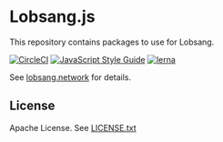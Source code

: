 # Lobsang.js

This repository contains packages to use for Lobsang.

[![CircleCI][circleci-badge]][circleci-report]
[![JavaScript Style Guide][standard-badge]][standard-website]
[![lerna][lerna-badge]][lerna-website]

See [lobsang.network][website] for details.

## License

Apache License. See [LICENSE.txt][license]

[circleci-badge]: https://circleci.com/gh/lobsangnet/lobsang.js/tree/master.svg?style=shield
[circleci-report]: https://circleci.com/gh/lobsangnet/lobsang.js/tree/master
[lerna-badge]: https://img.shields.io/badge/maintained%20with-lerna-cc00ff.svg
[lerna-website]: https://lernajs.io/
[license]: ./LICENSE.txt
[standard-badge]: https://img.shields.io/badge/code_style-standard-brightgreen.svg
[standard-website]: https://standardjs.com/
[website]: http://lobsang.network/

